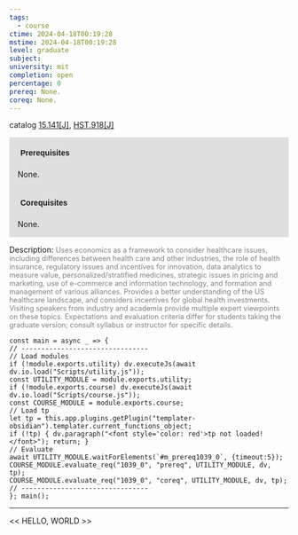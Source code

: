 ```yaml
---
tags:
  - course
ctime: 2024-04-18T00:19:28
mstime: 2024-04-18T00:19:28
level: graduate
subject: 
university: mit
completion: open
percentage: 0
prereq: None.
coreq: None.
---
```


catalog [15.141[J]](http://student.mit.edu/catalog/m15a.html#15.141), [HST.918[J]](http://student.mit.edu/catalog/mHSTb.html#HST.918)

<span style="display: block; padding: 15px; background-color: rgb(100, 100, 100, 0.2);"><font id="m_prereq1039_0" style="display: block; font-family: Arial, sans-serif; font-weight: bold; padding: 5px">Prerequisites</font><br><span id="prereq1039_0">None.</span></span>
<span style="display: block; padding: 15px; background-color: rgb(100, 100, 100, 0.2);"><font id="m_coreq1039_0" style="display: block; font-family: Arial, sans-serif; font-weight: bold; padding: 5px">Corequisites</font><br><span id="coreq1039_0">None.</span></span>

<font style="">Description:</font>
<font style="color: grey; font-size: 0.8rem;">Uses economics as a framework to consider healthcare issues, including differences between health care and other industries, the role of health insurance, regulatory issues and incentives for innovation, data analytics to measure value, personalized/stratified medicines, strategic issues in pricing and marketing, use of e-commerce and information technology, and formation and management of various alliances. Provides a better understanding of the US healthcare landscape, and considers incentives for global health investments. Visiting speakers from industry and academia provide multiple expert viewpoints on these topics. Expectations and evaluation criteria differ for students taking the graduate version; consult syllabus or instructor for specific details.</font>

```dataviewjs
const main = async _ => {
// --------------------------------
// Load modules
if (!module.exports.utility) dv.executeJs(await dv.io.load("Scripts/utility.js"));
const UTILITY_MODULE = module.exports.utility;
if (!module.exports.course) dv.executeJs(await dv.io.load("Scripts/course.js"));
const COURSE_MODULE = module.exports.course;
// Load tp
let tp = this.app.plugins.getPlugin("templater-obsidian").templater.current_functions_object;
if (!tp) { dv.paragraph("<font style='color: red'>tp not loaded!</font>"); return; }
// Evaluate
await UTILITY_MODULE.waitForElements(`#m_prereq1039_0`, {timeout:5});
COURSE_MODULE.evaluate_req("1039_0", "prereq", UTILITY_MODULE, dv, tp);
COURSE_MODULE.evaluate_req("1039_0", "coreq", UTILITY_MODULE, dv, tp);
// --------------------------------
}; main();
```

---

<< HELLO, WORLD >>

